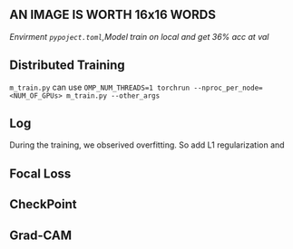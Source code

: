 ## AN IMAGE IS WORTH 16x16 WORDS
*Envirment `pypoject.toml`,Model train on local and get 36% acc at val*

## Distributed Training
`m_train.py` can use `OMP_NUM_THREADS=1 torchrun --nproc_per_node=<NUM_OF_GPUs> m_train.py --other_args`

## Log
During the training, we obserived overfitting.
So add L1 regularization and

## Focal Loss

## CheckPoint



## Grad-CAM
